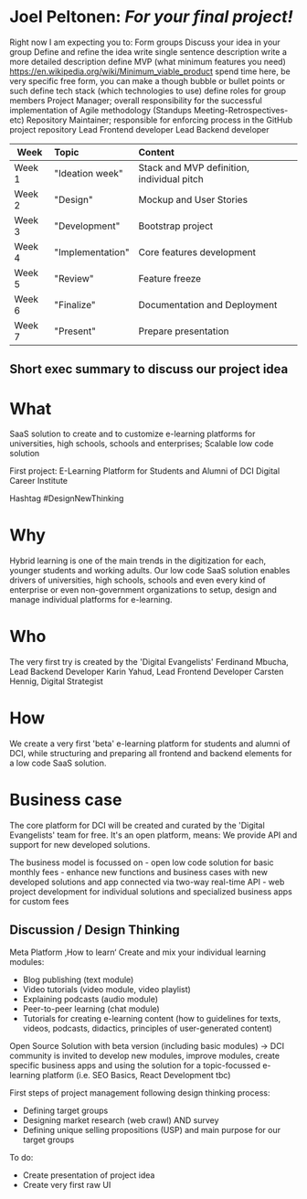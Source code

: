# Joel Peltonen: _For your final project!_

Right now I am expecting you to:
Form groups
Discuss your idea in your group
Define and refine the idea
write single sentence description
write a more detailed description
define MVP (what minimum features you need) https://en.wikipedia.org/wiki/Minimum_viable_product
spend time here, be very specific
free form, you can make a though bubble or bullet points or such
define tech stack (which technologies to use)
define roles for group members
Project Manager; overall responsibility for the successful implementation of Agile methodology (Standups Meeting-Retrospectives-etc)
Repository Maintainer; responsible for enforcing process in the GitHub project repository
Lead Frontend developer
Lead Backend developer

| Week   | Topic            | Content                                    |
| ------ | :--------------- | :----------------------------------------- |
| Week 1 | "Ideation week"  | Stack and MVP definition, individual pitch |
| Week 2 | "Design"         | Mockup and User Stories                    |
| Week 3 | "Development"    | Bootstrap project                          |
| Week 4 | "Implementation" | Core features development                  |
| Week 5 | "Review"         | Feature freeze                             |
| Week 6 | "Finalize"       | Documentation and Deployment               |
| Week 7 | "Present"        | Prepare presentation                       |

## Short exec summary to discuss our project idea

# What

SaaS solution to create and to customize e-learning platforms for universities, high schools, schools and enterprises;
Scalable low code solution

First project: E-Learning Platform for Students and Alumni of DCI Digital Career Institute

Hashtag #DesignNewThinking

# Why

Hybrid learning is one of the main trends in the digitization for each, younger students and working adults.
Our low code SaaS solution enables drivers of universities, high schools, schools and even every kind of enterprise or even non-government organizations to setup, design and manage individual platforms for e-learning.

# Who

The very first try is created by the 'Digital Evangelists'
Ferdinand Mbucha, Lead Backend Developer
Karin Yahud, Lead Frontend Developer
Carsten Hennig, Digital Strategist

# How

We create a very first 'beta' e-learning platform for students and alumni of DCI, while structuring and preparing all frontend and backend elements for a low code SaaS solution.

# Business case

The core platform for DCI will be created and curated by the 'Digital Evangelists' team for free.
It's an open platform, means: We provide API and support for new developed solutions.

The business model is focussed on - open low code solution for basic monthly fees - enhance new functions and business cases with new developed solutions and app connected via two-way real-time API - web project development for individual solutions and specialized business apps for custom fees

## Discussion / Design Thinking

Meta Platform ‚How to learn‘
Create and mix your individual learning modules:

- Blog publishing (text module)
- Video tutorials (video module, video playlist)
- Explaining podcasts (audio module)
- Peer-to-peer learning (chat module)
- Tutorials for creating e-learning content (how to guidelines for texts, videos, podcasts, didactics, principles of user-generated content)

Open Source Solution with beta version (including basic modules) -> DCI community is invited to develop new modules, improve modules, create specific business apps and using the solution for a topic-focussed e-learning platform (i.e. SEO Basics, React Development tbc)

First steps of project management following design thinking process:

- Defining target groups
- Designing market research (web crawl) AND survey
- Defining unique selling propositions (USP) and main purpose for our target groups

To do:

- Create presentation of project idea
- Create very first raw UI
